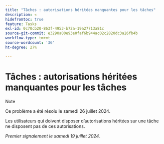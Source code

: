 ```yaml
---
title: "Tâches : autorisations héritées manquantes pour les tâches"
description: « 
hidefromtoc: true
feature: Tasks
exl-id: 0c70cb20-863f-4953-b72a-19a27713a81c
source-git-commit: e3290a00e93e0faf6b944ac02c2820dc3a26fb4b
workflow-type: tm+mt
source-wordcount: '36'
ht-degree: 27%

---
```


# Tâches : autorisations héritées manquantes pour les tâches

>[!NOTE]
>
>Ce problème a été résolu le samedi 26 juillet 2024.

Les utilisateurs qui doivent disposer d’autorisations héritées sur une tâche ne disposent pas de ces autorisations.

_Premier signalement le samedi 19 juillet 2024._
